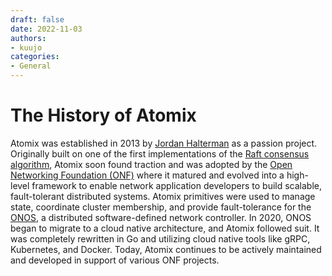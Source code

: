 ```yaml
---
draft: false
date: 2022-11-03
authors:
- kuujo
categories:
- General
---
```


# The History of Atomix

Atomix was established in 2013 by [Jordan Halterman](https://github.com/kuujo) as a passion project. Originally
built on one of the first implementations of the [Raft consensus algorithm](https://raft.github.io/), Atomix soon
found traction and was adopted by the [Open Networking Foundation (ONF)](https://opennetworking.org) where it matured and
evolved into a high-level  framework to enable network application developers to build scalable, fault-tolerant distributed
systems. Atomix primitives were used to manage state, coordinate cluster membership, and provide fault-tolerance for the
[ONOS](https://onosproject.org), a distributed software-defined network controller. In 2020, ONOS began to migrate to a
cloud native architecture, and Atomix followed suit. It was completely rewritten in Go and utilizing cloud native
tools like gRPC, Kubernetes, and Docker. Today, Atomix continues to be actively maintained and developed in support of
various ONF projects.